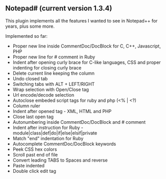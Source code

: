 Notepad# (current version 1.3.4)
--------

This plugin implements all the features I wanted to see in Notepad++ for years, plus some more.

Implemented so far:

- Proper new line inside CommentDoc/DocBlock for C, C++, Javascript, PHP
- Proper new line for # comment in Ruby
- Indent after opening curly brace for C-like languages, CSS
  and proper indenting for closing curly brace
- Delete current line keeping the column
- Undo closed tab
- Switching tabs with ALT + LEFT/RIGHT
- Wrap selection with Open/Close tag
- Url encode/decode selection
- Autoclose embeded script tags for ruby and php (<% | <?)
- Column ruler
- Indent after opened tag - XML, HTML and PHP
- Close last open tag
- Autonumbering inside CommentDoc/DocBlock and # comment
- Indent after instruction for Ruby - module|class|def|do|if|else|elsif|private
- Match "end" indentation for Ruby
- Autocomplete CommentDoc/DocBlock keywords
- Peek CSS hex colors
- Scroll past end of file
- Convert leading TABS to Spaces and reverse
- Paste indented
- Double click edit tag

